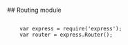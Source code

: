 ## Routing module

<pre><code>
	var express = require('express');
	var router = express.Router();

	
</code></pre>
